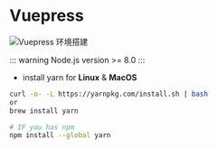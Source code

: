 
# Vuepress
![Vuepress 环境搭建](/hero.png)


::: warning Node.js
version >= 8.0
:::

* install yarn for **Linux** & **MacOS**

``` bash
curl -o- -L https://yarnpkg.com/install.sh | bash
or
brew install yarn

# IF you has npm
npm install --global yarn
```